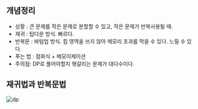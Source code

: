 
## 개념정리

- 상황 : 큰 문제를 작은 문제로 분할할 수 있고, 작은 문제가 반복사용될 때.
- 재귀 : 탑다운 방식. 빠르다.
- 반복문 : 바텀업 방식. 힙 영역을 쓰지 않아 메모리 초과를 막을 수 있다. 느릴 수 있다.
- 푸는 법 : 점화식 + 메모이제이션
- 주의점: DP로 풀어야할지 헷갈리는 문제가 대다수이다.  

## 재귀법과 반복문법
![dp](https://user-images.githubusercontent.com/97036481/148887970-ae5e63ee-94c9-4637-bbee-d611825f597f.png)


